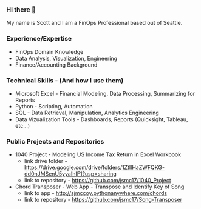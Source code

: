 ### Hi there 👋


My name is Scott and I am a FinOps Professional based out of Seattle.


### Experience/Expertise
* FinOps Domain Knowledge
* Data Analysis, Visualization, Engineering
* Finance/Accounting Background

### Technical Skills - (And how I use them)
* Microsoft Excel - Financial Modeling, Data Processing, Summarizing for Reports 
* Python - Scripting, Automation
* SQL - Data Retrieval, Manipulation, Analytics Engineering
* Data Vizualization Tools - Dashboards, Reports (Quicksight, Tableau, etc...)

### Public Projects and Repositories 
* 1040 Project - Modeling US Income Tax Return in Excel Workbook
  * link drive folder - https://drive.google.com/drive/folders/1ZtIlHaZWFQKG-dd0nJMSenU5yyaIhIF1?usp=sharing
  * link to repository - https://github.com/jsmc17/1040_Project
* Chord Transposer - Web App - Transpose and Identify Key of Song
  * link to app - http://sjmccoy.pythonanywhere.com/chords
  * link to repository - https://github.com/jsmc17/Song-Transposer



<!--
**jsmc17/jsmc17** is a ✨ _special_ ✨ repository because its `README.md` (this file) appears on your GitHub profile.

Here are some ideas to get you started:

- 🔭 I’m currently working on ...
- 🌱 I’m currently learning ...
- 👯 I’m looking to collaborate on ...
- 🤔 I’m looking for help with ...
- 💬 Ask me about ...
- 📫 How to reach me: ...
- 😄 Pronouns: ...
- ⚡ Fun fact: ...
-->
